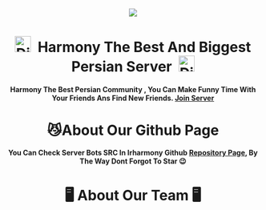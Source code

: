 <h3 align="center"> <img src="https://avatars.githubusercontent.com/u/104295138?s=200&v=4"> </h3>
<h1 align="center"><img alt="Discord" title="Discord" height="32" width="32" src="https://raw.githubusercontent.com/peterthehan/peterthehan/master/assets/discord.svg">&nbsp;&nbsp;Harmony The Best And Biggest Persian Server&nbsp;&nbsp;<img alt="Discord" title="Discord" height="32" width="32" src="https://raw.githubusercontent.com/peterthehan/peterthehan/master/assets/discord.svg"></h1>

<p align="center"><h4 align="center">Harmony The Best Persian Community , You Can Make Funny Time With Your Friends Ans Find New Friends. <a href="https://discord.gg/iran">Join Server<a></h4></p>


<h1 align="center">😼About Our Github Page</h1>

<p align="center"><h4 align="center">You Can Check Server Bots SRC In Irharmony Github <a href="https://github.com/orgs/irharmony/repositories">Repository Page</a>, By The Way Dont Forgot To Star 😉</h4></p>

<h1 align="center">🖥 About Our Team 🖥</h1>
